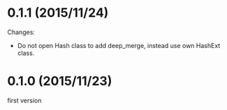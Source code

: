 # 0.1.1 (2015/11/24)

Changes:

* Do not open Hash class to add deep_merge, instead use own HashExt class.

# 0.1.0 (2015/11/23)

first version

